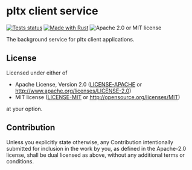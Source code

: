 # pltx client service

[![Tests status](https://github.com/pltx/client-service/actions/workflows/tests.yaml/badge.svg?branch=main)](https://github.com/pltx/client-service/actions)
[![Made with Rust](https://img.shields.io/badge/Made%20with-Rust-1f425f.svg)](https://www.rust-lang.org/)
![Apache 2.0 or MIT license](https://img.shields.io/badge/License-Apache_2.0_or_MIT-blue.svg)

The background service for pltx client applications.

## License

Licensed under either of

- Apache License, Version 2.0
  ([LICENSE-APACHE](LICENSE-APACHE) or http://www.apache.org/licenses/LICENSE-2.0)
- MIT license
  ([LICENSE-MIT](LICENSE-MIT) or http://opensource.org/licenses/MIT)

at your option.

## Contribution

Unless you explicitly state otherwise, any Contribution intentionally submitted
for inclusion in the work by you, as defined in the Apache-2.0 license, shall be
dual licensed as above, without any additional terms or conditions.
